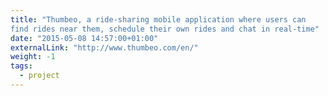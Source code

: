```yaml
---
title: "Thumbeo, a ride-sharing mobile application where users can
find rides near them, schedule their own rides and chat in real-time"
date: "2015-05-08 14:57:00+01:00"
externalLink: "http://www.thumbeo.com/en/"
weight: -1
tags:
  - project
---
```

